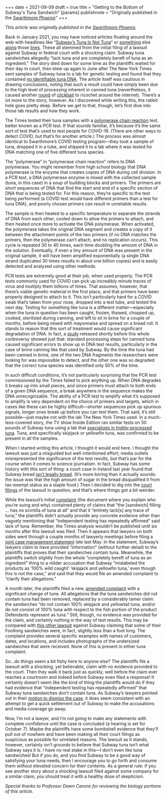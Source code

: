 +++
date =   2021-09-09
draft = true
title = "Getting to the Bottom of Subway's Tuna Sandwich"
[params]
publishnote = "Originally published in the [Swarthmore _Phoenix_](https://swarthmorephoenix.com/2021/09/09/getting-to-the-bottom-of-subways-tuna-sandwich/)"
+++

_This article was originally published in the [Swarthmore _Phoenix_](https://swarthmorephoenix.com/2021/09/09/getting-to-the-bottom-of-subways-tuna-sandwich/)._

Back in January 2021, you may have noticed articles floating around the web with headlines like “[Subway’s Tuna Is Not Tuna](https://www.washingtonpost.com/food/2021/01/27/subway-tuna-lawsuit/)” or [something](https://www.thecut.com/2021/01/lawsuit-claims-subway-tuna-is-made-from-anything-but-tuna.html) else [along](https://www.foxnews.com/lifestyle/subway-accused-selling-fake-tuna-footlong-fraud-lawsuit) those [lines](https://www.eatthis.com/news-subway-tuna-lawsuit/). These all stemmed from the initial filing of a lawsuit against Subway in federal court with a shocking claim: Subway tuna sandwiches allegedly “lack tuna and are completely bereft of tuna as an ingredient.” The story died down for some time as the plaintiffs waited for their day in court, then blew up again in June after The New York Times sent samples of Subway tuna to a lab for genetic testing and found that they contained [no identifiable tuna DNA](https://www.nytimes.com/2021/06/19/style/subway-tuna-sandwich-lawsuit.html). The article itself was cautious in drawing conclusions, noting that such a result could have simply been due to the high level of processing inherent in canned tuna (nevertheless, it caused another [round](https://nypost.com/2021/06/23/lab-tests-reportedly-find-no-identifiable-tuna-dna-in-subway-sandwich/) of [clickbait](https://www.foodandwine.com/news/subway-tuna-dna-test) to ricochet around the internet). There’s a lot more to the story, however. <!--more-->As I discovered while writing this, the rabbit hole goes pretty deep. Before we get to that, though, let’s first dive into those lab results and how they work.

The Times tested their tuna samples with a [polymerase chain reaction](https://www.khanacademy.org/science/ap-biology/gene-expression-and-regulation/biotechnology/a/polymerase-chain-reaction-pcr) test, better known as a PCR test. If that sounds familiar, it’s because it’s the same sort of test that’s used to test people for COVID-19. (There are other ways to detect COVID, but that’s for another article.) The process was almost identical to Swarthmore’s COVID testing program—they took a sample of tuna, dropped it in a tube, and shipped it to a lab where it was tested for DNA matching one of five different tuna species.

The “polymerase” in “polymerase chain reaction” refers to DNA polymerase. You might remember from high school biology that DNA polymerase is the enzyme that creates copies of DNA during cell division. In a PCR test, a DNA polymerase enzyme is mixed with the collected sample (tuna, in this case) in a soup of building blocks and primers. The primers are short sequences of DNA that find the start and end of a specific section of DNA that is being tested for. For this reason, they’re specific to the test being performed (a COVID test would have different primers than a test for tuna DNA), and poorly chosen primers can result in unreliable results. 

The sample is then heated to a specific temperature to separate the strands of DNA from each other, cooled down to allow the primers to attach, and then heated once more to activate the DNA polymerase. When activated, the polymerase takes the original DNA segment and creates a copy of it between the attachment points of the two primers (if no DNA matches the primers, then the polymerase can’t attach, and no replication occurs). This cycle is repeated 30 to 40 times, each time doubling the amount of DNA in the solution. Eventually, if even a tiny amount of DNA was present in the original sample, it will have been amplified exponentially (a single DNA strand duplicated 30 times results in about one billion copies) and is easily detected and analyzed using other methods. 

PCR tests are extremely good at their job, when used properly. The PCR tests commonly used for COVID can pick up incredibly minute traces of virus and multiply them billions of times. That assumes, however, that there’s viable genetic material in the first place, and that primers have been properly designed to attach to it. This isn’t particularly hard for a COVID swab that’s taken from your nose, dropped into a test tube, and tested the next day. Testing for something like tuna is a different matter—especially when the tuna in question has been caught, frozen, thawed, chopped up, cooked, sterilized during canning, and left to sit in brine for a couple of months, before being mixed with mayonnaise and spread on a bread roll. It stands to reason that this sort of treatment would cause significant degradation of DNA. In fact, a [study](https://pubmed.ncbi.nlm.nih.gov/32992465/) released shortly before this whole controversy showed just that: standard processing steps for canned tuna caused significant errors to show up in DNA test results, particularly in the case of brine canning like that used by Subway. By the time the tuna had been canned in brine, one of the two DNA fragments the researchers were looking for was impossible to detect, and the other one was so degraded that the correct tuna species was identified only 50% of the time.

In such difficult conditions, it’s not particularly surprising that the PCR test commissioned by the Times failed to pick anything up. When DNA degrades it breaks up into small pieces, and since primers must attach to both ends of a given DNA sequence, a break anywhere in the sequence makes the DNA unrecognizable. The ability of a PCR test to amplify what it’s supposed to amplify is very dependent on the choice of primers and targets, which in cases like these can be highly difficult—shorter sequences pick up spurious signals, longer ones break up before you can test them. That said, it’s still possible—just maybe not with the lab The New York Times used. In a much-less-covered story, the TV show Inside Edition ran similar tests on 50 pounds of Subway tuna using a lab that [specializes in highly-processed tuna](https://www.seafoodsource.com/news/foodservice-retail/subway-defends-tuna-as-top-tuna-testing-lab-questions-dna-report). Tuna, and specifically skipjack or yellowfin tuna, was confirmed to be present in all the samples.

When I started writing this article, I thought it would end here. I thought the lawsuit was just a misguided but well-intentioned effort; media outlets misrepresented the significance of the test results, but that’s par for the course when it comes to science journalism. In fact, Subway has some history with this sort of thing: a court case in Ireland last year found that Subway bread [isn’t legally bread](https://www.theguardian.com/world/2020/oct/01/irish-court-rules-subway-bread-is-not-bread). (It’s more boring than it actually sounds: the issue was that the high amount of sugar in the bread disqualified it from tax-exempt status as a staple food.) Then I decided to dig into the [court filings](https://www.courtlistener.com/docket/33290521/amin-v-subway-restaurants-inc/) of the lawsuit in question, and that’s where things got a bit weirder.

While the lawsuit’s initial [complaint](https://www.classaction.org/media/dhanowa-et-al-v-subway-restaurants-inc-et-al.pdf) (the document where you explain who you’re suing and why) contained plenty of claims that “the [sandwich] filling … has no scintilla of tuna at all” and that it “entirely lack[s] any trace of tuna,” the plaintiffs didn’t actually provide any concrete evidence other than vaguely mentioning that “independent testing has repeatedly affirmed” said lack of tuna. Remember, the Times analysis wouldn’t be published until six months after this lawsuit was filed. Then it appears that lawyers on both sides went through a couple months of lawyerly meetings before filing a [joint case management statement](https://storage.courtlistener.com/recap/gov.uscourts.cand.372258/gov.uscourts.cand.372258.30.0.pdf) late last May. In the statement, Subway’s lawyers claim to have provided “information” (without further detail) to the plaintiffs that proves that their sandwiches contain tuna. Meanwhile, the plaintiffs switch slightly from the whole “completely bereft of tuna as an ingredient” thing to a milder accusation that Subway “mislabeled the products as ‘100% wild caught’ ‘skipjack and yellowfin tuna,’ even though this is not the case,” and said that they would file an amended complaint to “clarify their allegations.”

A month later, the plaintiffs filed a new, [amended complaint](https://storage.courtlistener.com/recap/gov.uscourts.cand.372258/gov.uscourts.cand.372258.33.0.pdf) with a significant change of tune. All allegations that the tuna sandwiches did not contain tuna had been removed, replaced by a considerably tamer claim: the sandwiches “do not contain 100% skipjack and yellowtail tuna, and/or do not consist of 100% tuna with respect to the fish portion of the product Defendants represent as tuna.” Still, though, no evidence was provided for the claim, and certainly nothing in the way of test results. This may be compared with [this other lawsuit](https://storage.courtlistener.com/recap/gov.uscourts.wied.63510.18.0.pdf) against Subway claiming that some of their Footlong sandwiches were, in fact, slightly less than a foot long. The complaint provides several specific examples with names of customers, dates, and locations, and includes photographs of the undersized sandwiches that were received. None of this is present in either tuna complaint.

So…do things seem a bit fishy here to anyone else? The plaintiffs file a lawsuit with a shocking, yet believable, claim with no evidence provided to the court. Then they walk it back just as quickly, well before the claim ever reaches a courtroom and indeed before Subway even filed a response! It certainly doesn’t seem like the kind of thing the plaintiffs would do if they had evidence that “independent testing has repeatedly affirmed” that Subway tuna sandwiches don’t contain tuna. As Subway’s lawyers pointed out in their [motion to dismiss the case](https://storage.courtlistener.com/recap/gov.uscourts.cand.372258/gov.uscourts.cand.372258.39.0.pdf), it does seem consistent with an attempt to get a quick settlement out of Subway to make the accusations and media coverage go away.

Now, I’m not a lawyer, and I’m not going to make any statements with complete confidence until the case is concluded (a hearing is set for October 7). Maybe the plaintiffs have some bombshell evidence that they’ll pull out of nowhere and have been making all their court filings as suspicious as possible for unrelated reasons. The lawsuit as it stands, however, certainly isn’t grounds to believe that Subway tuna isn’t what Subway says it is. I have no real stake in this—I don’t even like tuna sandwiches! But if you do, and you find Subway to be a good way of satisfying your tuna needs, then I encourage you to go forth and consume them without elevated concern for their contents. As a general rule: if you see another story about a shocking lawsuit filed against some company for a similar claim, you should treat it with a healthy dose of skepticism.

*Special thanks to Professor Dawn Carone for reviewing the biology portions of this article.*

